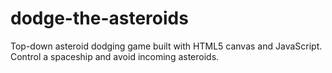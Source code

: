# dodge-the-asteroids
Top-down asteroid dodging game built with HTML5 canvas and JavaScript. Control a spaceship and avoid incoming asteroids.

